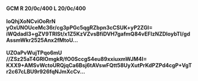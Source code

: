 #### GCM R 20/0c/400 L 20/0c/400
**IoQhjXoNCviOoRrN**<br/>**yOxUNOUceMc36r/cg3pPGc5qgRZbpn3cCSUK+yP2ZGI=**<br/>**iWQdadl3+gZV9TRISt/x1Z5KzVZvsBfiDVH7gafmQ84vEFlzNZDloybTI/gdAssmWkr2525Anx2fMtoU...**<br/><br/>
**UZOaPvWujTPqo6mU**<br/>**//ZSz25aT4GRlOmgkR/fO0SccgS4eu89xxiuxmWJM4I=**<br/>**KXX9+AMSvWctoURQjqCa6Bsj6tAVswFQtt58UyXutPrKdPZPd4cgP+VgTr2c67cLBU9r926fqNJmXcCv...**